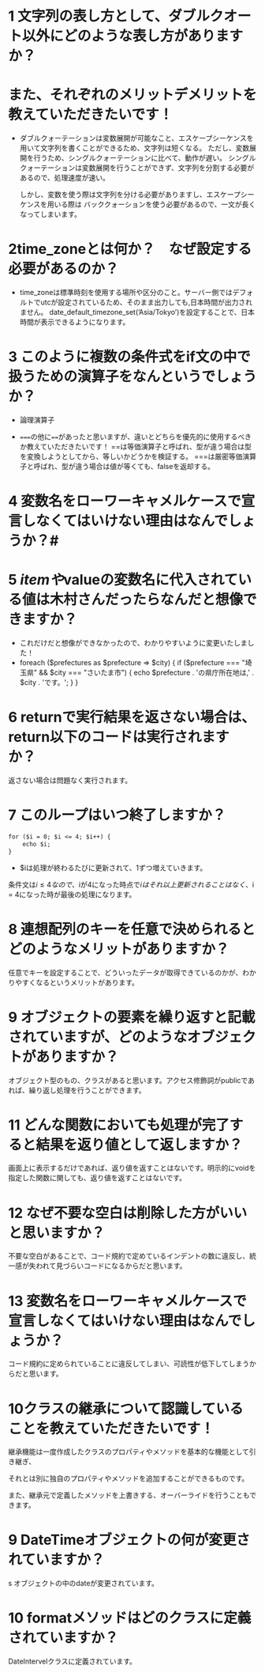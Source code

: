 # 1 文字列の表し方として、ダブルクオート以外にどのような表し方がありますか？
# また、それぞれのメリットデメリットを教えていただきたいです！

+ ダブルクォーテーションは変数展開が可能なこと、エスケープシーケンスを用いて文字列を書くことができるため、文字列は短くなる。
  ただし、変数展開を行うため、シングルクォーテーションに比べて、動作が遅い。
  シングルクォーテーションは変数展開を行うことができず、文字列を分割する必要があるので、処理速度が速い。

   しかし、変数を使う際は文字列を分ける必要がありますし、エスケープシーケンスを用いる際は
   バッククォーションを使う必要があるので、一文が長くなってしまいます。

# 2time_zoneとは何か？　なぜ設定する必要があるのか？

+ time_zoneは標準時刻を使用する場所や区分のこと。サーバー側ではデフォルトでutcが設定されているため、そのまま出力しても,日本時間が出力されません。      date_default_timezone_set(’Asia/Tokyo’)を設定することで、日本時間が表示できるようになります。

# 3 このように複数の条件式をif文の中で扱うための演算子をなんというでしょうか？

- 論理演算子

- `===`の他に`==`があったと思いますが、違いとどちらを優先的に使用するべきか教えていただきたいです！
  ==は等価演算子と呼ばれ、型が違う場合は型を変換しようとしてから、等しいかどうかを検証する。
  ===は厳密等価演算子と呼ばれ、型が違う場合は値が等くても、falseを返却する。

 # 4 変数名をローワーキャメルケースで宣言しなくてはいけない理由はなんでしょうか？#

# 5 $itemや$valueの変数名に代入されている値は木村さんだったらなんだと想像できますか？

+ これだけだと想像ができなかったので、わかりやすいように変更いたしました！
+ 
   foreach ($prefectures as $prefecture => $city) {
    if ($prefecture === "埼玉県" && $city === "さいたま市") {
        echo $prefecture . 'の県庁所在地は,' . $city . 'です。';
    }
}

# 6 returnで実行結果を返さない場合は、return以下のコードは実行されますか？
 
 返さない場合は問題なく実行されます。

# 7  このループはいつ終了しますか？

```markdown
for ($i = 0; $i <= 4; $i++) {
    echo $i;
}
```

+ $iは処理が終わるたびに更新されて、1ずつ増えていきます。

条件文は$i ≤ 4なので、$iが4になった時点で$iはそれ以上更新されることはなく、$i = 4になった時が最後の処理になります。

# 8 連想配列のキーを任意で決められるとどのようなメリットがありますか？
 任意でキーを設定することで、どういったデータが取得できているのかが、わかりやすくなるというメリットがあります。

 # 9 オブジェクトの要素を繰り返すと記載されていますが、どのようなオブジェクトがありますか？

 オブジェクト型のもの、クラスがあると思います。アクセス修飾詞がpublicであれば、繰り返し処理を行うことができます。

 # 11 どんな関数においても処理が完了すると結果を返り値として返しますか？
  画面上に表示するだけであれば、返り値を返すことはないです。明示的にvoidを指定した関数に関しても、返り値を返すことはないです。

  # 12 なぜ不要な空白は削除した方がいいと思いますか？

   不要な空白があることで、コード規約で定めているインデントの数に違反し、統一感が失われて見づらいコードになるからだと思います。

   # 13 変数名をローワーキャメルケースで宣言しなくてはいけない理由はなんでしょうか？

   コード規約に定められていることに違反してしまい、可読性が低下してしまうからだと思います。


# 10クラスの継承について認識していることを教えていただきたいです！

継承機能は一度作成したクラスのプロパティやメソッドを基本的な機能として引き継ぎ、

それとは別に独自のプロパティやメソッドを追加することができるものです。

また、継承元で定義したメソッドを上書きする、オーバーライドを行うこともできます。


# 9 DateTimeオブジェクトの何が変更されていますか？
s
オブジェクトの中のdateが変更されています。

# 10 formatメソッドはどのクラスに定義されていますか？

DateIntervelクラスに定義されています。